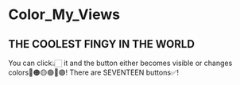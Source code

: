 # Color_My_Views
THE COOLEST FINGY IN THE WORLD
----------------------------------------------------------------------------------------------------------------------------------------------------------------------------------------------------------------------------------------------------------------------------------------------------------------------------------------------------------------------------------------------------------------------------------------------------------------------------------------------------------------------

You can click👆🏻 it and the button either becomes visible or changes colors🔴🟠🟡🟢🔵🟣! There are SEVENTEEN buttons✅!
